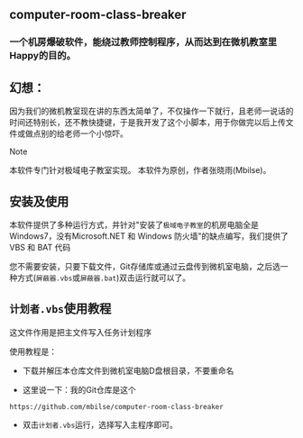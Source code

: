 ## computer-room-class-breaker

### 一个机房爆破软件，能绕过教师控制程序，从而达到在微机教室里Happy的目的。

## 幻想：
因为我们的微机教室现在讲的东西太简单了，不仅操作一下就行，且老师一说话的时间还特别长，还不教快捷键，于是我开发了这个小脚本，用于你做完以后上传文件或做点别的给老师一个小惊吓。



> [!NOTE]
> 本软件专门针对极域电子教室实现。
> 本软件为原创，作者张晓雨(Mbilse)。

## 安装及使用

本软件提供了多种运行方式，并针对"安装了`极域电子教室`的机房电脑全是Windows7，没有Microsoft.NET 和 Windows 防火墙"的缺点编写，我们提供了VBS 和 BAT 代码

您不需要安装，只要下载文件，Git存储库或通过云盘传到微机室电脑，之后选一种方式(`屏蔽器.vbs`或`屏蔽器.bat`)双击运行就可以了。

## `计划者.vbs`使用教程

这文件作用是把主文件写入任务计划程序

使用教程是：

- 下载并解压本仓库文件到微机室电脑D盘根目录，不要重命名

- 这里说一下：我的Git仓库是这个
```
https://github.com/mbilse/computer-room-class-breaker
```

- 双击`计划者.vbs`运行，选择写入主程序即可。